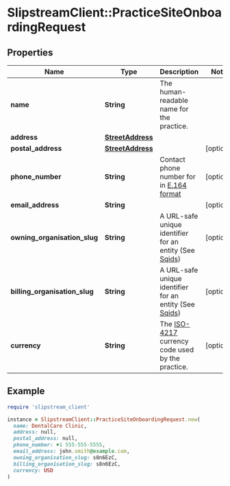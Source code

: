 # SlipstreamClient::PracticeSiteOnboardingRequest

## Properties

| Name | Type | Description | Notes |
| ---- | ---- | ----------- | ----- |
| **name** | **String** | The human-readable name for the practice. |  |
| **address** | [**StreetAddress**](StreetAddress.md) |  |  |
| **postal_address** | [**StreetAddress**](StreetAddress.md) |  | [optional] |
| **phone_number** | **String** | Contact phone number for in [E.164 format](https://en.wikipedia.org/wiki/E.164) | [optional] |
| **email_address** | **String** |  | [optional] |
| **owning_organisation_slug** | **String** | A URL-safe unique identifier for an entity (See [Sqids](https://sqids.org)) | [optional] |
| **billing_organisation_slug** | **String** | A URL-safe unique identifier for an entity (See [Sqids](https://sqids.org)) | [optional] |
| **currency** | **String** | The [ISO-4217](https://en.wikipedia.org/wiki/ISO_4217#List_of_ISO_4217_currency_codes) currency code used by the practice. | [optional] |

## Example

```ruby
require 'slipstream_client'

instance = SlipstreamClient::PracticeSiteOnboardingRequest.new(
  name: DentalCare Clinic,
  address: null,
  postal_address: null,
  phone_number: +1 555-555-5555,
  email_address: john.smith@example.com,
  owning_organisation_slug: s8n6EzC,
  billing_organisation_slug: s8n6EzC,
  currency: USD
)
```

